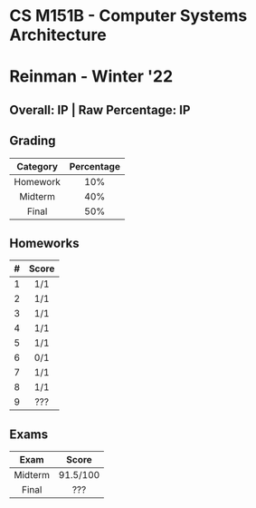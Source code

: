 # CS M151B - Computer Systems Architecture

# Reinman - Winter '22

## Overall: IP | Raw Percentage: IP

## Grading

| Category | Percentage |
| :------: | :--------: |
| Homework |    10%     |
| Midterm  |    40%     |
|  Final   |    50%     |

## Homeworks

|  #   | Score |
| :--: | :---: |
|  1   |  1/1  |
|  2   |  1/1  |
|  3   |  1/1  |
|  4   |  1/1  |
|  5   |  1/1  |
|  6   |  0/1  |
|  7   |  1/1  |
|  8   |  1/1  |
|  9   |  ???  |

## Exams

|  Exam   |  Score   |
| :-----: | :------: |
| Midterm | 91.5/100 |
|  Final  |   ???    |

